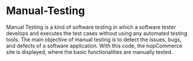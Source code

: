# Manual-Testing
Manual Testing is a kind of software testing in which a software tester develops and executes the test cases without using any automated testing tools. The main objective of manual testing is to detect the issues, bugs, and defects of a software application.
With this code, the nopCommerce site is displayed, where the basic functionalities are manually tested.
